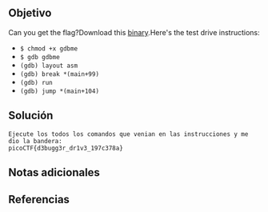 ## Objetivo
Can you get the flag?Download this [binary](https://artifacts.picoctf.net/c/85/gdbme).Here's the test drive instructions:

- `$ chmod +x gdbme`
- `$ gdb gdbme`
- `(gdb) layout asm`
- `(gdb) break *(main+99)`
- `(gdb) run`
- `(gdb) jump *(main+104)`
## Solución
```
Ejecute los todos los comandos que venian en las instrucciones y me dio la bandera:
picoCTF{d3bugg3r_dr1v3_197c378a}
```
## Notas adicionales

## Referencias